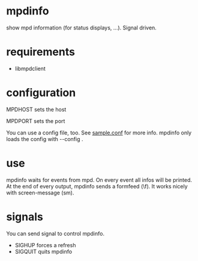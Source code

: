 mpdinfo
=======

show mpd information (for status displays, ...). Signal driven.

requirements
=======

* libmpdclient

configuration
=======
MPDHOST sets the host

MPDPORT sets the port

You can use a config file, too. See [sample.conf](sample.conf) for more info.
mpdinfo only loads the config with --config <path-to-config>.

use
=======
mpdinfo waits for events from mpd. On every event all infos will be printed.
At the end of every output, mpdinfo sends a formfeed (\f).
It works nicely with screen-message (sm).

signals
=======
You can send signal to control mpdinfo.
* SIGHUP forces a refresh
* SIGQUIT quits mpdinfo
